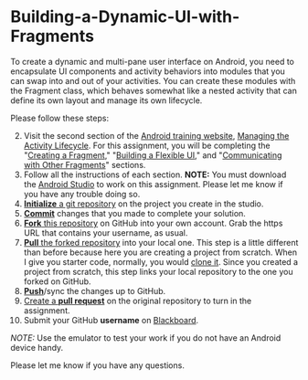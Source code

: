 # Building-a-Dynamic-UI-with-Fragments
To create a dynamic and multi-pane user interface on Android, you need to encapsulate UI components and activity behaviors into modules that you can swap into and out of your activities. You can create these modules with the Fragment class, which behaves somewhat like a nested activity that can define its own layout and manage its own lifecycle.

Please follow these steps:

2. Visit the second section of the [Android training website][android-training], [Managing the Activity Lifecycle][lesson]. For this assignment, you will be completing the "[Creating a Fragment](http://developer.android.com/training/basics/fragments/creating.html)," "[Building a Flexible UI](http://developer.android.com/training/basics/fragments/fragment-ui.html)," and "[Communicating with Other Fragments](http://developer.android.com/training/basics/fragments/communicating.html)" sections.
3. Follow all the instructions of each section. **NOTE:** You must download the [Android Studio](https://developer.android.com/sdk/index.html) to work on this assignment. Please let me know if you have any trouble doing so.
4. [**Initialize** a git repository][ref-init] on the project you create in the studio.
5. [**Commit**][ref-commit] changes that you made to complete your solution.
4. [**Fork** this repository][forking] on GitHub into your own account. Grab the https URL that contains your username, as usual.
5. [**Pull** the forked repository][ref-pull] into your local one. This step is a little different than before because here you are creating a project from scratch. When I give you starter code, normally, you would [clone it][ref-clone]. Since you created a project from scratch, this step links your local repository to the one you forked on GitHub.
6. [**Push**][ref-push]/sync the changes up to GitHub.
7. [Create a **pull request**][pull-request] on the original repository to turn in the assignment.
8. Submit your GitHub **username** on [Blackboard][blackboard].

*NOTE:* Use the emulator to test your work if you do not have an Android device handy. 

Please let me know if you have any questions.

<!-- Links -->
[android-training]: http://developer.android.com/training
[lesson]:http://developer.android.com/training/basics/fragments/index.html
[create-repo]: https://help.github.com/articles/create-a-repo
[private-repos]: /guide/private_repos
[add-to-team-action]: https://github.com/education/teachers_pet/#giving-others-access
[teachers-pet]: https://github.com/education/teachers_pet
[help-add-to-team]: https://help.github.com/articles/adding-organization-members-to-a-team
[help-access-control]: https://help.github.com/articles/what-are-the-different-access-permissions#organization-accounts
[forking]: https://guides.github.com/activities/forking/
[ref-clone]: http://gitref.org/creating/#clone
[ref-init]: http://gitref.org/creating/#init
[ref-commit]: http://gitref.org/basic/#commit
[ref-push]: http://gitref.org/remotes/#push
[ref-pull]: http://gitref.org/remotes/#pull
[pull-request]: https://help.github.com/articles/creating-a-pull-request
[raw]: https://raw.githubusercontent.com/education/guide/master/docs/forks.md\
[blackboard]: https://bbhosted.cuny.edu/webapps/blackboard/content/listContentEditable.jsp?content_id=_19887333_1&course_id=_1112205_1&mode=cpview
